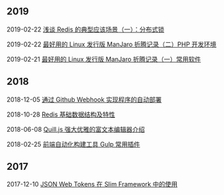 ## 2019

2019-02-22 [浅谈 Redis 的典型应该场景（一）：分布式锁](https://github.com/dolphin836/Blog/issues/8)

2019-02-22 [最好用的 Linux 发行版 ManJaro 折腾记录（二）PHP 开发环境](https://github.com/dolphin836/Blog/issues/2)

2019-02-21 [最好用的 Linux 发行版 ManJaro 折腾记录（一）常用软件](https://github.com/dolphin836/Blog/issues/1)

## 2018

2018-12-05 [通过 Github Webhook 实现程序的自动部署](https://github.com/dolphin836/Blog/issues/7)

2018-10-28 [Redis 基础数据结构及特性](https://github.com/dolphin836/Blog/issues/4)

2018-06-08 [Quill.js 强大优雅的富文本编辑器介绍](https://github.com/dolphin836/Blog/issues/5)

2018-02-25 [前端自动化构建工具 Gulp 常用插件](https://github.com/dolphin836/Blog/issues/3)

## 2017

2017-12-10 [JSON Web Tokens 在 Slim Framework 中的使用](https://github.com/dolphin836/Blog/issues/6)
